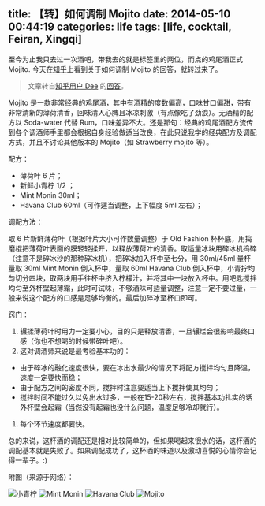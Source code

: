 title: 【转】如何调制 Mojito
date: 2014-05-10 00:44:19
categories: life
tags: [life, cocktail, Feiran, Xingqi]
---

至今为止我只去过一次酒吧，带我去的就是标签里的两位，而点的鸡尾酒正式 Mojito. 今天在[知乎][mojito-how-to]上看到关于如何调制 Mojito 的回答，就转过来了。

> 文章转自[知乎用户 Dee][Dee-at-zhihu] 的[回答][mojito-how-to]。

<!--more-->

Mojito 是一款非常经典的鸡尾酒，其中有酒精的度数偏高，口味甘口偏甜，带有非常清新的薄荷清香，回味清人心脾且冰凉刺激（有点像吃了劲浪）。无酒精的配方以 Soda-water 代替 Rum，口味差异不大。还是那句：经典的鸡尾酒配方流传到各个调酒师手里都会根据自身经验做适当改良，在此只说我学的经典配方及调配方式，并且不讨论其他版本的 Mojito（如 Strawberry mojito 等）。

配方：

* 薄荷叶 6 片；
* 新鲜小青柠 1/2 ；
* Mint Monin 30ml；
* Havana Club 60ml（可作适当调整，上下幅度 5ml 左右）；

调配方法：

取 6 片新鲜薄荷叶（根据叶片大小可作数量调整）于 Old Fashion 杯杯底，用捣磨棍把薄荷叶表面的膜轻轻揉开，以释放薄荷叶的清香。取适量冰块用碎冰机捣碎（注意不是碎冰沙的那种碎冰机），把碎冰加入杯中至七分，用 30ml/45ml 量杯量取 30ml Mint Monin 倒入杯中，量取 60ml Havana Club 倒入杯中，小青拧均匀切分四块，取两块用手往杯中挤入柠檬汁，并将其中一块放入杯中。用吧匙搅拌均匀至外杯壁起薄霜，此时可试味，不够酒味可适量调整，注意一定不要过量，一般来说这个配方的口感是足够均衡的。最后加碎冰至杯口即可。

窍门：
1. 辗揉薄荷叶时用力一定要小心，目的只是释放清香，一旦辗烂会很影响最终口感（你也不想喝的时候带碎叶吧）。
1. 这对调酒师来说是最考验基本功的：
  * 由于碎冰的融化速度很快，要在冰出水最少的情况下将配方搅拌均匀且降温，速度一定要快而稳；
  * 由于配方之间的密度不同，搅拌时注意要适当上下搅拌使其均匀；
  * 搅拌时间不能过久以免出水过多，一般在15-20秒左右，搅拌基本功扎实的话外杯壁会起霜（当然没有起霜也没什么问题，温度足够冷却就行）。
1. 每个环节速度都要快。

总的来说，这杯酒的调配还是相对比较简单的，但如果喝起来很水的话，这杯酒的调配基本就是失败了。如果调配成功了，这杯酒的味道以及激动喜悦的心情你会记得一辈子。:)

附图（来源于网络）：

<img src="http://ww2.sinaimg.cn/large/6433e430gw1eg8yk68yibj2058046jre.jpg" alt="小青柠">

<img src="http://ww1.sinaimg.cn/large/6433e430gw1eg8ykryfs4j204l0643yf.jpg" alt="Mint Monin">

<img src="http://ww3.sinaimg.cn/large/6433e430gw1eg8ylm4kpmj209209qdfx.jpg" alt="Havana Club">

<img src="http://ww1.sinaimg.cn/large/6433e430gw1eg8ym10hn4j209009ewfa.jpg" alt="Mojito">

[mojito-how-to]: http://www.zhihu.com/question/20004437
[Dee-at-zhihu]: http://www.zhihu.com/people/shFung_dee
